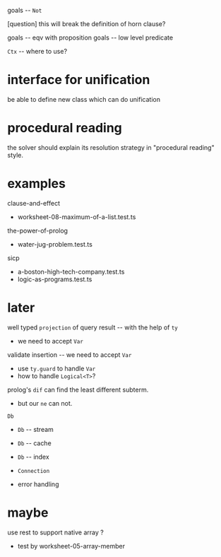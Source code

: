 goals -- `Not`

[question] this will break the definition of horn clause?

goals -- eqv with proposition
goals -- low level predicate

`Ctx` -- where to use?

# interface for unification

be able to define new class which can do unification

# procedural reading

the solver should explain its resolution strategy in "procedural reading" style.

# examples

clause-and-effect
- worksheet-08-maximum-of-a-list.test.ts

the-power-of-prolog
- water-jug-problem.test.ts

sicp
- a-boston-high-tech-company.test.ts
- logic-as-programs.test.ts

# later

well typed `projection` of query result -- with the help of `ty`

- we need to accept `Var`

validate insertion -- we need to accept `Var`

- use `ty.guard` to handle `Var`
- how to handle `Logical<T>`?

prolog's `dif` can find the least different subterm.

- but our `ne` can not.

`Db`
- `Db` -- stream
- `Db` -- cache
- `Db` -- index
- `Connection`

- error handling

# maybe

use rest to support native array ?

- test by worksheet-05-array-member
